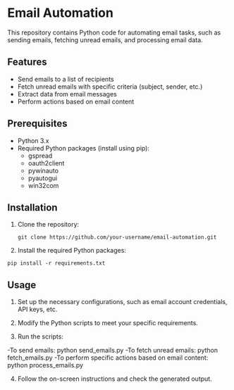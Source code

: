 # Email Automation

This repository contains Python code for automating email tasks, such as sending emails, fetching unread emails, and processing email data.

## Features

- Send emails to a list of recipients
- Fetch unread emails with specific criteria (subject, sender, etc.)
- Extract data from email messages
- Perform actions based on email content

## Prerequisites

- Python 3.x
- Required Python packages (install using pip):
  - gspread
  - oauth2client
  - pywinauto
  - pyautogui
  - win32com

## Installation

1. Clone the repository:

   ```shell
   git clone https://github.com/your-username/email-automation.git
   ```

2. Install the required Python packages:

```shell
pip install -r requirements.txt
```

## Usage

1. Set up the necessary configurations, such as email account credentials, API keys, etc.

2. Modify the Python scripts to meet your specific requirements.

3. Run the scripts:

-To send emails: python send_emails.py
-To fetch unread emails: python fetch_emails.py
-To perform specific actions based on email content: python process_emails.py

4. Follow the on-screen instructions and check the generated output.
